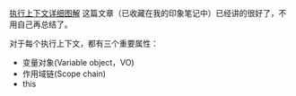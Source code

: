 [执行上下文详细图解](http://www.jianshu.com/p/a6d37c77e8db)
这篇文章（已收藏在我的印象笔记中）已经讲的很好了，不用自己再总结了。

对于每个执行上下文，都有三个重要属性：
- 变量对象(Variable object，VO)
- 作用域链(Scope chain)
- this
